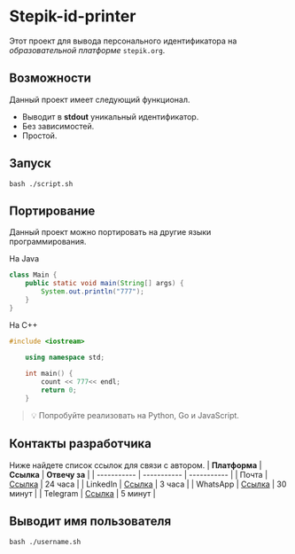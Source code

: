 # **Stepik-id-printer**
Этот проект для вывода персонального идентификатора на *образовательной платформе* ```stepik.org```.
## **Возможности**
Данный проект имеет следующий функционал.   
* Выводит в **stdout** уникальный идентификатор.   
* Без зависимостей.   
* Простой.   
## **Запуск**
	bash ./script.sh
## **Портирование**
Данный проект можно портировать на другие языки программирования.  

На Java
```Java
class Main {
    public static void main(String[] args) {
        System.out.println("777");
    }
}
```
На C++
```C++
#include <iostream>

    using namespace std;
    
	int main() {
	    count << 777<< endl;
	    return 0;
	}
```
> 💡 Попробуйте реализовать на Python, Go и JavaScript.
## **Контакты разработчика**
Ниже найдете список ссылок для связи с автором.
| **Платформа** | **Ссылка**                                       | **Отвечу за** |
| -----------   | -----------                                      | -----------   |
| Почта         | [Ссылка](https://github.com/Anapin1990/Jusan-git.git) | 24 часа       |
| LinkedIn      | [Ссылка](https://github.com/Anapin1990/Jusan-git.git) | 3 часа        |
| WhatsApp      | [Ссылка](https://github.com/Anapin1990/Jusan-git.git) | 30 минут      |
| Telegram      | [Ссылка](https://github.com/Anapin1990/Jusan-git.git) | 5 минут       |

## **Выводит имя пользователя**
	bash ./username.sh
